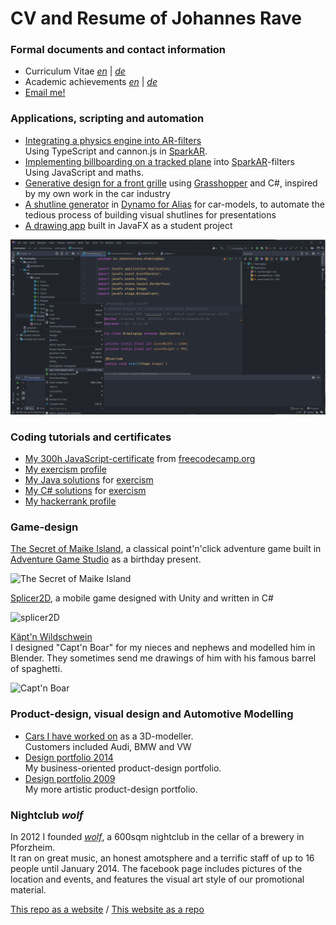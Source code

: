 # CV and Resume of Johannes Rave

### Formal documents and contact information

- Curriculum Vitae _[en]()_ \| _[de]()_
- Academic achievements _[en]()_ \| _[de]()_
- [Email me!](mailto:johannes.rave@gmail.com)

### Applications, scripting and automation

- [Integrating a physics engine into AR-filters]()  
  Using TypeScript and cannon.js in [SparkAR](https://sparkar.facebook.com/ar-studio/).
- [Implementing billboarding on a tracked plane]() into [SparkAR](https://sparkar.facebook.com/ar-studio/)-filters  
  Using JavaScript and maths.
- [Generative design for a front grille](https://github.com/johannesrave/curriculum_vitae/tree/main/parametric_grille) using [Grasshopper](https://www.grasshopper3d.com/) and C#, inspired by my own work in the car industry
- [A shutline generator]() in [Dynamo for Alias](https://knowledge.autodesk.com/support/alias-products/learn-explore/caas/CloudHelp/cloudhelp/2019/ENU/Alias-Modeling/files/GUID-853BF189-CB9D-48C9-BF84-D4B62A4352C7-htm.html) for car-models, to automate the tedious process of building visual shutlines for presentations
- [A drawing app](https://github.com/johannesrave/drawingApp)  built in JavaFX as a student project
  
![drawingApp demo](https://raw.githubusercontent.com/johannesrave/drawingApp/master/drawingApp_demo.gif)

### Coding tutorials and certificates
  
- [My 300h JavaScript-certificate](https://www.freecodecamp.org/certification/johannesrave/javascript-algorithms-and-data-structures) from [freecodecamp.org](freecodecamp.org)
- [My exercism profile](https://exercism.io/profiles/johannesrave)
- [My Java solutions](https://github.com/johannesrave/ExercismJavaTrack) for [exercism](https://exercism.io/)
- [My C# solutions](https://github.com/johannesrave/ExercismCSharpTrack) for [exercism](https://exercism.io/)
- [My hackerrank profile](https://www.hackerrank.com/johannes_rave)

### Game-design

[The Secret of Maike Island](https://www.adventuregamestudio.co.uk/site/games/game/2517-the-secret-of-maike-island/), a classical point'n'click adventure game built in [Adventure Game Studio](https://www.adventuregamestudio.co.uk/) as a birthday present.

![The Secret of Maike Island](https://user-images.githubusercontent.com/31467653/110179054-b87cf580-7e07-11eb-9700-16acd22ade5b.gif)  

[Splicer2D](https://github.com/johannesrave/splicer2D), a mobile game designed with Unity and written in C#

![splicer2D](https://user-images.githubusercontent.com/31467653/110180080-6f2da580-7e09-11eb-9f53-6b7d64f11f0b.gif)  

[Käpt'n Wildschwein](./captn_boar/)  
I designed "Capt'n Boar" for my nieces and nephews and modelled him in Blender. They sometimes send me drawings of him with his famous barrel of spaghetti.

![Capt'n Boar](./game_design/captn_boar/captn_boar_02.gif)

### Product-design, visual design and Automotive Modelling

- [Cars I have worked on](./product_design/Automotive_Modelling.md) as a 3D-modeller.  
  Customers included Audi, BMW and VW
- [Design portfolio 2014](./design_portfolio/2014_portfolio_johannesRave_low.pdf)  
  My business-oriented product-design portfolio.
- [Design portfolio 2009](./design_portfolio/2009_portfolio_johannesRave_low.pdf)  
  My more artistic product-design portfolio.

### Nightclub _wolf_

In 2012 I founded [_wolf_](https://www.facebook.com/wolfimbuch), a 600sqm nightclub in the cellar of a brewery in Pforzheim.  
It ran on great music, an honest amotsphere and a terrific staff of up to 16 people until January 2014.
The facebook page includes pictures of the location and events, and features the visual art style of our promotional material.

[This repo as a website](https://johannesrave.github.io) / [This website as a repo](https://github.com/johannesrave/johannesrave.github.io)
